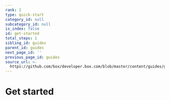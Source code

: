 ```yaml
---
rank: 2
type: quick-start
category_id: null
subcategory_id: null
is_index: false
id: get-started
total_steps: 1
sibling_id: guides
parent_id: guides
next_page_id: ''
previous_page_id: guides
source_url: >-
  https://github.com/box/developer.box.com/blob/master/content/guides/get-started.md
---
```


# Get started
